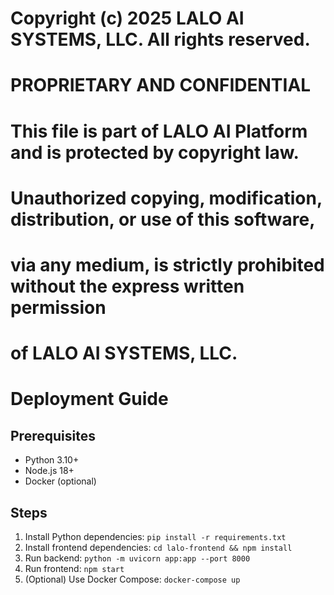 # Copyright (c) 2025 LALO AI SYSTEMS, LLC. All rights reserved.
#
# PROPRIETARY AND CONFIDENTIAL
#
# This file is part of LALO AI Platform and is protected by copyright law.
# Unauthorized copying, modification, distribution, or use of this software,
# via any medium, is strictly prohibited without the express written permission
# of LALO AI SYSTEMS, LLC.
#

# Deployment Guide

## Prerequisites
- Python 3.10+
- Node.js 18+
- Docker (optional)

## Steps
1. Install Python dependencies: `pip install -r requirements.txt`
2. Install frontend dependencies: `cd lalo-frontend && npm install`
3. Run backend: `python -m uvicorn app:app --port 8000`
4. Run frontend: `npm start`
5. (Optional) Use Docker Compose: `docker-compose up`

